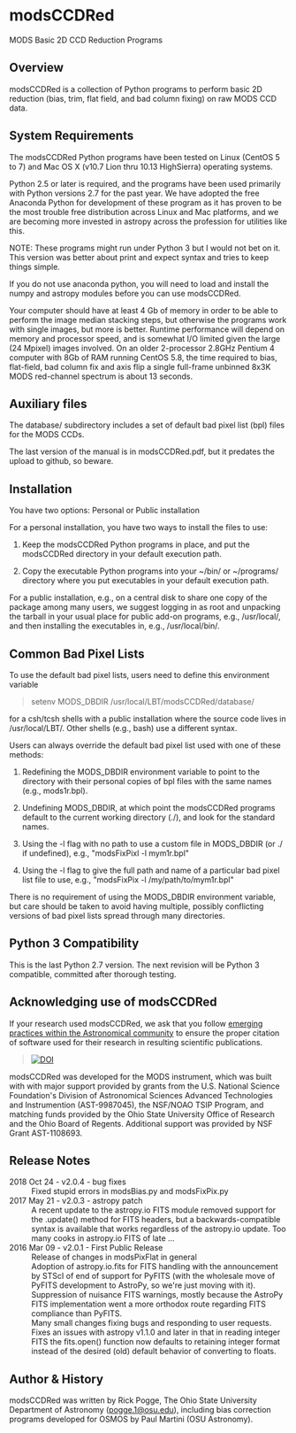 # modsCCDRed
MODS Basic 2D CCD Reduction Programs

## Overview

modsCCDRed is a collection of Python programs to perform basic 2D
reduction (bias, trim, flat field, and bad column fixing) on raw MODS
CCD data.

## System Requirements

The modsCCDRed Python programs have been tested on Linux (CentOS 5 to
7) and Mac OS X (v10.7 Lion thru 10.13 HighSierra) operating systems.

Python 2.5 or later is required, and the programs have been used
primarily with Python versions 2.7 for the past year.  We have adopted
the free Anaconda Python for development of these program as it has
proven to be the most trouble free distribution across Linux and Mac
platforms, and we are becoming more invested in astropy across the
profession for utilities like this.

NOTE: These programs might run under Python 3 but I would not bet on it.
This version was better about print and expect syntax and tries to keep
things simple.

If you do not use anaconda python, you will need to load and install
the numpy and astropy modules before you can use modsCCDRed.

Your computer should have at least 4 Gb of memory in order to be able
to perform the image median stacking steps, but otherwise the programs
work with single images, but more is better.  Runtime performance will
depend on memory and processor speed, and is somewhat I/O limited
given the large (24 Mpixel) images involved.  On an older 2-processor
2.8GHz Pentium 4 computer with 8Gb of RAM running CentOS 5.8, the time
required to bias, flat-field, bad column fix and axis flip a single
full-frame unbinned 8x3K MODS red-channel spectrum is about 13
seconds.

## Auxiliary files

The database/ subdirectory includes a set of default bad pixel list
(bpl) files for the MODS CCDs.

The last version of the manual is in modsCCDRed.pdf, but it predates
the upload to github, so beware.

## Installation

You have two options: Personal or Public installation

For a personal installation, you have two ways to install the files to use:

1. Keep the modsCCDRed Python programs in place, and put the
modsCCDRed directory in your default execution path.

2. Copy the executable Python programs into your ~/bin/ or ~/programs/
directory where you put executables in your default execution path.

For a public installation, e.g., on a central disk to share one copy
of the package among many users, we suggest logging in as root and
unpacking the tarball in your usual place for public add-on programs,
e.g., /usr/local/, and then installing the executables in, e.g.,
/usr/local/bin/.

## Common Bad Pixel Lists

To use the default bad pixel lists, users need to define this
environment variable

 > setenv MODS_DBDIR /usr/local/LBT/modsCCDRed/database/

for a csh/tcsh shells with a public installation where the source code
lives in /usr/local/LBT/.  Other shells (e.g., bash) use a different
syntax.

Users can always override the default bad pixel list used with one of
these methods:

1. Redefining the MODS_DBDIR environment variable to point to the
   directory with their personal copies of bpl files with the same
   names (e.g., mods1r.bpl).

2. Undefining MODS_DBDIR, at which point the modsCCDRed programs
   default to the current working directory (./), and look for the
   standard names.

3. Using the -l flag with no path to use a custom file in
   MODS_DBDIR (or ./ if undefined), e.g., "modsFixPixl -l mym1r.bpl"

4. Using the -l flag to give the full path and name of a particular
   bad pixel list file to use, e.g., "modsFixPix -l
   /my/path/to/mym1r.bpl"

There is no requirement of using the MODS_DBDIR environment variable,
but care should be taken to avoid having multiple, possibly
conflicting versions of bad pixel lists spread through many
directories.

## Python 3 Compatibility

This is the last Python 2.7 version.  The next revision will be Python 3 compatible, committed after thorough testing.

## Acknowledging use of modsCCDRed

If your research used modsCCDRed, we ask that you follow
[emerging practices within the Astronomical community](https://doi.org/10.7717/peerj-cs.86)
to ensure the proper citation of software used for their research in resulting scientific publications. 

 > [![DOI](https://zenodo.org/badge/141930471.svg)](https://zenodo.org/badge/latestdoi/141930471)

modsCCDRed was developed for the MODS instrument, which was built with with major support provided by grants from the U.S.
National Science Foundation's Division of Astronomical Sciences Advanced Technologies and Instrumention (AST-9987045),
the NSF/NOAO TSIP Program, and matching funds provided by the Ohio State University Office of Research and the 
Ohio Board of Regents.  Additional support was provided by NSF Grant AST-1108693.

## Release Notes

<dl>
<dt>2018 Oct 24 - v2.0.4 - bug fixes
<dd>Fixed stupid errors in modsBias.py and modsFixPix.py
 
<dt>2017 May 21 - v2.0.3 - astropy patch
<dd>A recent update to the astropy.io FITS module removed support for
the .update() method for FITS headers, but a backwards-compatible
syntax is available that works regardless of the astropy.io update.
Too many cooks in astropy.io FITS of late ...

<dt>2016 Mar 09 - v2.0.1 - First Public Release
<dd>Release of changes in modsPixFlat in general

<dd>Adoption of astropy.io.fits for FITS handling with the
announcement by STScI of end of support for PyFITS (with the wholesale
move of PyFITS development to AstroPy, so we're just moving with it).

<dd>Suppression of nuisance FITS warnings, mostly because the AstroPy
FITS implementation went a more orthodox route regarding FITS
compliance than PyFITS.

<dd>Many small changes fixing bugs and responding to user requests.

<dd>Fixes an issues with astropy v1.1.0 and later in that in reading
integer FITS the fits.open() function now defaults to retaining
integer format instead of the desired (old) default behavior of
converting to floats.

</dl>

## Author & History

modsCCDRed was written by Rick Pogge, The Ohio State University
Department of Astronomy (pogge.1@osu.edu), including bias correction
programs developed for OSMOS by Paul Martini (OSU Astronomy).
